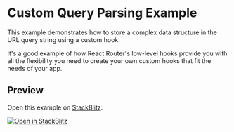 # Custom Query Parsing Example

This example demonstrates how to store a complex data structure in the URL query string using a custom hook.

It's a good example of how React Router's low-level hooks provide you with all the flexibility you need to create your own custom hooks that fit the needs of your app.

## Preview

Open this example on [StackBlitz](https://stackblitz.com):

[![Open in StackBlitz](https://developer.stackblitz.com/img/open_in_stackblitz.svg)](https://stackblitz.com/github/remix-run/react-router/tree/v6.0.0-beta.8/examples/custom-query-parsing?file=src/App.tsx)
